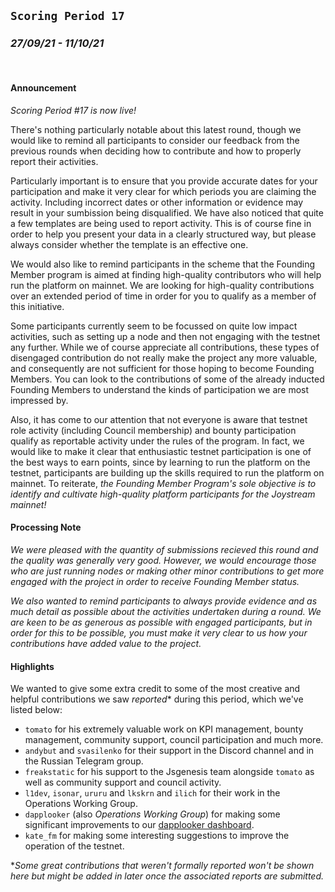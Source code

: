 ## `Scoring Period 17`
### _27/09/21 - 11/10/21_
<br>

#### Announcement

_Scoring Period #17 is now live!_

There's nothing particularly notable about this latest round, though we would like to remind all participants to consider our feedback from the previous rounds when deciding how to contribute and how to properly report their activities.

Particularly important is to ensure that you provide accurate dates for your participation and make it very clear for which periods you are claiming the activity. Including incorrect dates or other information or evidence may result in your sumbission being disqualified. We have also noticed that quite a few templates are being used to report activity. This is of course fine in order to help you present your data in a clearly structured way, but please always consider whether the template is an effective one.

We would also like to remind participants in the scheme that the Founding Member program is aimed at finding high-quality contributors who will help run the platform on mainnet. We are looking for high-quality contributions over an extended period of time in order for you to qualify as a member of this initiative.

Some participants currently seem to be focussed on quite low impact activities, such as setting up a node and then not engaging with the testnet any further. While we of course appreciate all contributions, these types of disengaged contribution do not really make the project any more valuable, and consequently are not sufficient for those hoping to become Founding Members. You can look to the contributions of some of the already inducted Founding Members to understand the kinds of participation we are most impressed by.

Also, it has come to our attention that not everyone is aware that testnet role activity (including Council membership) and bounty participation qualify as reportable activity under the rules of the program. In fact, we would like to make it clear that enthusiastic testnet participation is one of the best ways to earn points, since by learning to run the platform on the testnet, participants are building up the skills required to run the platform on mainnet. To reiterate, _the Founding Member Program's sole objective is to identify and cultivate high-quality platform participants for the Joystream mainnet!_

#### Processing Note

_We were pleased with the quantity of submissions recieved this round and the quality was generally very good. However, we would encourage those who are just running nodes or making other minor contributions to get more engaged with the project in order to receive Founding Member status._

_We also wanted to remind participants to always provide evidence and as much detail as possible about the activities undertaken during a round. We are keen to be as generous as possible with engaged participants, but in order for this to be possible, you must make it very clear to us how your contributions have added value to the project._

#### Highlights

We wanted to give some extra credit to some of the most creative and helpful contributions we saw _reported_* during this period, which we've listed below:

- `tomato` for his extremely valuable work on KPI management, bounty management, community support, council participation and much more.
- `andybut` and `svasilenko` for their support in the Discord channel and in the Russian Telegram group.
- `freakstatic` for his support to the Jsgenesis team alongside `tomato` as well as community support and council activity.
- `l1dev`, `isonar`, `ururu` and `lkskrn` and `ilich` for their work in the Operations Working Group.
- `dapplooker` (also _Operations Working Group_) for making some significant improvements to our [dapplooker dashboard](https://dapplooker.com/dapp/joystream-12).
- `kate_fm` for making some interesting suggestions to improve the operation of the testnet.

*_Some great contributions that weren't formally reported won't be shown here but might be added in later once the associated reports are submitted._

